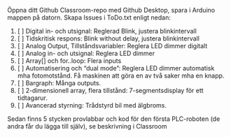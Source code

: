 
Öppna ditt Github Classroom-repo med Github Desktop, spara i Arduino mappen på datorn.
Skapa Issues i ToDo.txt enligt nedan:

1. [ ] Digital in- och utsignal: Reglerad Blink, justera blinkintervall	
2. [ ] Tidskritisk respons: Blink without delay, justera blinkintervall	
3. [ ] Analog Output, Tillståndsvariabler: Reglera LED dimmer digitalt	
4. [ ] Analog in- och utsignal: Reglera LED dimmer	
5. [ ] Array[] och for..loop: Flera inputs	
6. [ ] Automatisering och “dual mode”: Reglera LED dimmer automatisk mha fotomotstånd. Få maskinen att göra en av två saker mha en knapp.	
7. [ ] Bargraph: Många outputs.	
8. [ ] 2-dimensionell array, flera tillstånd: 7-segmentsdisplay för ett tidtagarur.	
9. [ ] Avancerad styrning: Trådstyrd bil med älgbroms.

Sedan finns 5 stycken provlabbar och kod för den första PLC-roboten (de andra får du lägga till själv), se beskrivning i Classroom 
